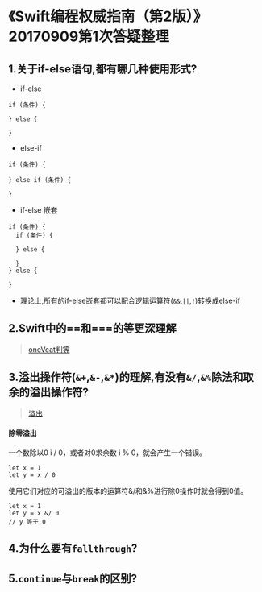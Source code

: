 # 《Swift编程权威指南（第2版）》20170909第1次答疑整理
## 1.关于if-else语句,都有哪几种使用形式?
* if-else

```
if (条件) {

} else {

}
```
* else-if

```
if (条件) {

} else if (条件) {

}
```
* if-else 嵌套

```
if (条件) {
  if (条件) {

  } else {

  }
} else {

}
```
* 理论上,所有的if-else嵌套都可以配合逻辑运算符(`&&`,`||`,`!`)转换成else-if

## 2.Swift中的==和===的等更深理解
> [oneVcat判等](http://swifter.tips/equal/)

## 3.溢出操作符(`&+`,`&-`,`&*`)的理解,有没有`&/`,`&%`除法和取余的溢出操作符?
> [溢出](http://swifter.tips/overflow/)
#### 除零溢出

一个数除以0 i / 0，或者对0求余数 i % 0，就会产生一个错误。
```
let x = 1
let y = x / 0
```
使用它们对应的可溢出的版本的运算符&/和&%进行除0操作时就会得到0值。
```
let x = 1
let y = x &/ 0
// y 等于 0
```
## 4.为什么要有`fallthrough`?
## 5.`continue`与`break`的区别?
